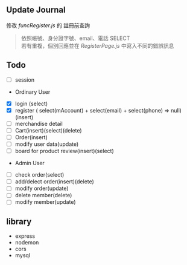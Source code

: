 ## Update Journal
修改 *funcRegister.js* 的 註冊前查詢
>依照帳號、身分證字號、email、電話 SELECT<br/>若有重複，個別回應並在 *RegisterPage.js* 中寫入不同的錯誤訊息

## Todo

- [ ] session

* Ordinary User
- [x] login (select)
- [x] register ( select(mAccount)
                + select(email)
                + select(phone) => null)(insert)
- [ ] merchandise detail
- [ ] Cart(insert)(select)(delete)
- [ ] Order(insert)
- [ ] modify user data(update)
- [ ] board for product review(insert)(select)

* Admin User
- [ ] check order(select)
- [ ] add/delect order(insert)(delete)
- [ ] modify order(update)
- [ ] delete member(delete)
- [ ] modify member(update)

## library
* express
* nodemon
* cors
* mysql